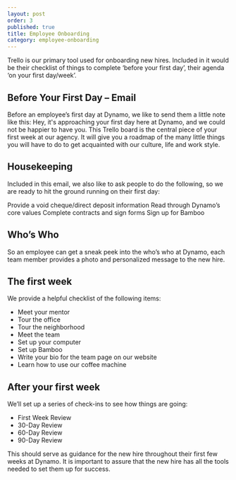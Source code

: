 ```yaml
---
layout: post
order: 3
published: true
title: Employee Onboarding
category: employee-onboarding
---
```

Trello is our primary tool used for onboarding new hires. Included in it would be their checklist of things to complete ‘before your first day’, their agenda ‘on your first day/week’.

<!-- more -->

## Before Your First Day – Email 
Before an employee’s first day at Dynamo, we like to send them a little note like this:
Hey, it's approaching your first day here at Dynamo, and we could not be happier to have you. This Trello board is the central piece of your first week at our agency. It will give you a roadmap of the many little things you will have to do to get acquainted with our culture, life and work style.

## Housekeeping
Included in this email, we also like to ask people to do the following, so we are ready to hit the ground running on their first day:

Provide a void cheque/direct deposit information
Read through Dynamo’s core values
Complete contracts and sign forms
Sign up for Bamboo

## Who’s Who
So an employee can get a sneak peek into the who’s who at Dynamo, each team member provides a photo and personalized message to the new hire. 


## The first week
We provide a helpful checklist of the following items: 
- Meet your mentor
- Tour the office
- Tour the neighborhood
- Meet the team
- Set up your computer
- Set up Bamboo
- Write your bio for the team page on our website
- Learn how to use our coffee machine

## After your first week
We’ll set up a series of check-ins to see how things are going:
- First Week Review
- 30-Day Review
- 60-Day Review
- 90-Day Review

This should serve as guidance for the new hire throughout their first few weeks at Dynamo. It is important to assure that the new hire has all the tools needed to set them up for success.
